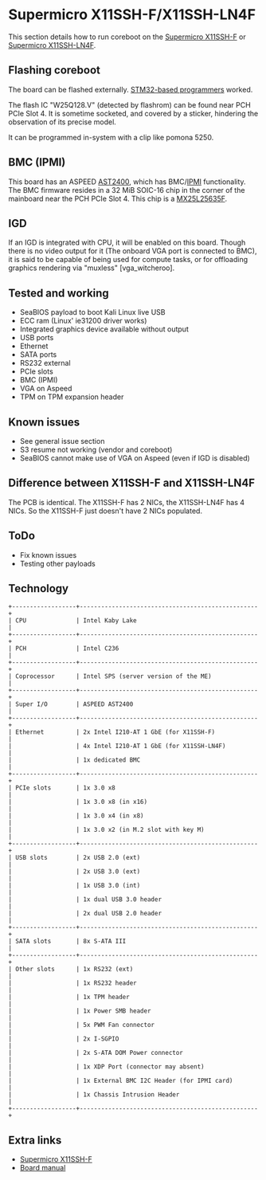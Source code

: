 # Supermicro X11SSH-F/X11SSH-LN4F

This section details how to run coreboot on the [Supermicro X11SSH-F] or [Supermicro X11SSH-LN4F].

## Flashing coreboot

The board can be flashed externally. [STM32-based programmers] worked.

The flash IC "W25Q128.V" (detected by flashrom) can be found near PCH PCIe Slot 4. It is sometime
socketed, and covered by a sticker, hindering the observation of its precise model.

It can be programmed in-system with a clip like pomona 5250.

## BMC (IPMI)

This board has an ASPEED [AST2400], which has BMC/[IPMI] functionality. The BMC firmware resides in a
32 MiB SOIC-16 chip in the corner of the mainboard near the PCH PCIe Slot 4. This chip is a
[MX25L25635F].

## IGD

If an IGD is integrated with CPU, it will be enabled on this board. Though there is no video output
for it (The onboard VGA port is connected to BMC), it is said to be capable of being used for compute
tasks, or for offloading graphics rendering via "muxless" [vga_witcheroo].

## Tested and working

- SeaBIOS payload to boot Kali Linux live USB
- ECC ram (Linux' ie31200 driver works)
- Integrated graphics device available without output
- USB ports
- Ethernet
- SATA ports
- RS232 external
- PCIe slots
- BMC (IPMI)
- VGA on Aspeed
- TPM on TPM expansion header

## Known issues

- See general issue section
- S3 resume not working (vendor and coreboot)
- SeaBIOS cannot make use of VGA on Aspeed (even if IGD is disabled)

## Difference between X11SSH-F and X11SSH-LN4F

The PCB is identical. The X11SSH-F has 2 NICs, the X11SSH-LN4F has 4 NICs.
So the X11SSH-F just doesn't have 2 NICs populated.

## ToDo

- Fix known issues
- Testing other payloads

## Technology

```{eval-rst}
+------------------+--------------------------------------------------+
| CPU              | Intel Kaby Lake                                  |
+------------------+--------------------------------------------------+
| PCH              | Intel C236                                       |
+------------------+--------------------------------------------------+
| Coprocessor      | Intel SPS (server version of the ME)             |
+------------------+--------------------------------------------------+
| Super I/O        | ASPEED AST2400                                   |
+------------------+--------------------------------------------------+
| Ethernet         | 2x Intel I210-AT 1 GbE (for X11SSH-F)            |
|                  | 4x Intel I210-AT 1 GbE (for X11SSH-LN4F)         |
|                  | 1x dedicated BMC                                 |
+------------------+--------------------------------------------------+
| PCIe slots       | 1x 3.0 x8                                        |
|                  | 1x 3.0 x8 (in x16)                               |
|                  | 1x 3.0 x4 (in x8)                                |
|                  | 1x 3.0 x2 (in M.2 slot with key M)               |
+------------------+--------------------------------------------------+
| USB slots        | 2x USB 2.0 (ext)                                 |
|                  | 2x USB 3.0 (ext)                                 |
|                  | 1x USB 3.0 (int)                                 |
|                  | 1x dual USB 3.0 header                           |
|                  | 2x dual USB 2.0 header                           |
+------------------+--------------------------------------------------+
| SATA slots       | 8x S-ATA III                                     |
+------------------+--------------------------------------------------+
| Other slots      | 1x RS232 (ext)                                   |
|                  | 1x RS232 header                                  |
|                  | 1x TPM header                                    |
|                  | 1x Power SMB header                              |
|                  | 5x PWM Fan connector                             |
|                  | 2x I-SGPIO                                       |
|                  | 2x S-ATA DOM Power connector                     |
|                  | 1x XDP Port (connector may absent)               |
|                  | 1x External BMC I2C Header (for IPMI card)       |
|                  | 1x Chassis Intrusion Header                      |
+------------------+--------------------------------------------------+
```

## Extra links

- [Supermicro X11SSH-F]
- [Board manual]

[Supermicro X11SSH-F]: https://www.supermicro.com/en/products/motherboard/X11SSH-F
[Supermicro X11SSH-LN4F]: https://www.supermicro.com/en/products/motherboard/X11SSH-LN4F
[Board manual]: https://www.supermicro.com/manuals/motherboard/C236/MNL-1778.pdf
[AST2400]: https://www.aspeedtech.com/products.php?fPath=20&rId=376
[IPMI]: ../../../../drivers/ipmi_kcs.md
[MX25L25635F]: https://media.digikey.com/pdf/Data%20Sheets/Macronix/MX25L25635F.pdf
[STM32-based programmers]: https://github.com/dword1511/stm32-vserprog
[vga_switcheroo]: https://01.org/linuxgraphics/gfx-docs/drm/gpu/vga-switcheroo.html
